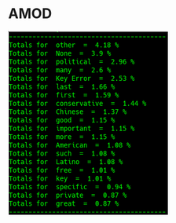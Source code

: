 # AMOD

![Google Congressional Hearing AMOD sorted by percent \(top 20\)](../../.gitbook/assets/2019-01-04-153808_325x374_scrot.png)

